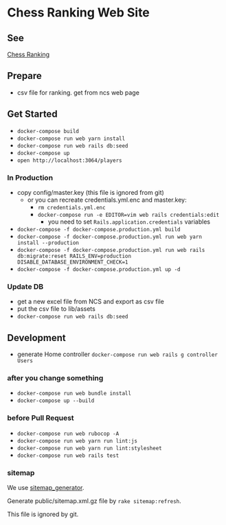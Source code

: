 # Chess Ranking Web Site

## See
[Chess Ranking](https://chess-ranking.stu345.com/players)

## Prepare
- csv file for ranking. get from ncs web page

## Get Started
- `docker-compose build`
- `docker-compose run web yarn install`
- `docker-compose run web rails db:seed`
- `docker-compose up`
- `open http://localhost:3064/players`

### In Production
- copy config/master.key (this file is ignored from git)
    - or you can recreate credentials.yml.enc and master.key: 
        - `rm credentials.yml.enc`
        - `docker-compose run -e EDITOR=vim web rails credentials:edit`
            - you need to set `Rails.application.credentials` variables
- `docker-compose -f docker-compose.production.yml build`
- `docker-compose -f docker-compose.production.yml run web yarn install --production`
- `docker-compose -f docker-compose.production.yml run web rails db:migrate:reset RAILS_ENV=production DISABLE_DATABASE_ENVIRONMENT_CHECK=1`
- `docker-compose -f docker-compose.production.yml up -d`

### Update DB
- get a new excel file from NCS and export as csv file
- put the csv file to lib/assets
- `docker-compose run web rails db:seed`

## Development
- generate Home controller `docker-compose run web rails g controller Users`

### after you change something
- `docker-compose run web bundle install`
- `docker-compose up --build`

### before Pull Request
- `docker-compose run web rubocop -A`
- `docker-compose run web yarn run lint:js`
- `docker-compose run web yarn run lint:stylesheet`
- `docker-compose run web rails test`

### sitemap
We use [sitemap_generator](https://github.com/kjvarga/sitemap_generator#rails).

Generate public/sitemap.xml.gz file by `rake sitemap:refresh`.

This file is ignored by git.
